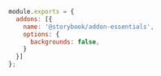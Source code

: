```js filename=".storybook/main.js" renderer="common" language="js"
module.exports = {
  addons: [{
    name: '@storybook/addon-essentials',
    options: {
      backgrounds: false,
    }
  }]
};
```
